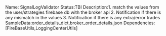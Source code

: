 Name: SignalLogValidator
Status:TBI
Description:1. match the values from the user/strategies firebase db with the broker api
            2. Notification if there is any mismatch in the values
            3. Notification if there is any extra/error trades
SampleData:order_details_dict,broker_order_details.json
Dependencies:[FireBaseUtils,LoggingCenterUtils]
